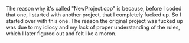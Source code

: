 The reason why it's called "NewProject.cpp" is because, before I coded that one, I started with another project, that I completely fucked up. So I started over with this one. The reason the original project was fucked up was due to my idiocy and my lack of proper understanding of the rules, which I later figured out and felt like a moron.

